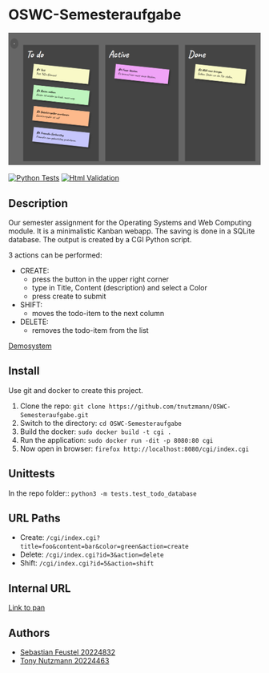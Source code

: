 # OSWC-Semesteraufgabe

![screenshot](img/screenshot.png)

[![Python Tests](https://github.com/tnutzmann/OSWC-Semesteraufgabe/actions/workflows/python.yml/badge.svg)](https://github.com/tnutzmann/OSWC-Semesteraufgabe/actions/workflows/python.yml)
[![Html Validation](https://github.com/tnutzmann/OSWC-Semesteraufgabe/actions/workflows/html.yml/badge.svg)](https://github.com/tnutzmann/OSWC-Semesteraufgabe/actions/workflows/html.yml)

## Description
Our semester assignment for the Operating Systems and Web Computing module. It is a minimalistic Kanban webapp.
The saving is done in a SQLite database. The output is created by a CGI Python script.

3 actions can be performed:
- CREATE: 
    - press the button in the upper right corner
    - type in Title, Content (description) and select a Color
    - press create to submit
- SHIFT:
    - moves the todo-item to the next column
- DELETE:
    - removes the todo-item from the list

[Demosystem](http://46.101.162.58/cgi/index.cgi)

## Install
Use git and docker to create this project.

1. Clone the repo: `git clone https://github.com/tnutzmann/OSWC-Semesteraufgabe.git`
2. Switch to the directory: `cd OSWC-Semesteraufgabe`
3. Build the docker: `sudo docker build -t cgi .`
4. Run the application: `sudo docker run -dit -p 8080:80 cgi`
5. Now open in browser: `firefox http://localhost:8080/cgi/index.cgi`

## Unittests
In the repo folder:: `python3 -m tests.test_todo_database`

## URL Paths
 - Create: `/cgi/index.cgi?title=foo&content=bar&color=green&action=create`
 - Delete: `/cgi/index.cgi?id=3&action=delete`
 - Shift: `/cgi/index.cgi?id=5&action=shift`

## Internal URL
[Link to pan](http://pan.th-brndenburg.de/~nutzmann/cgi-bin/todo/index.cgi)

## Authors
- [Sebastian Feustel 20224832](https://github.com/53845714nF)
- [Tony Nutzmann 20224463](https://github.com/tnutzmann)
